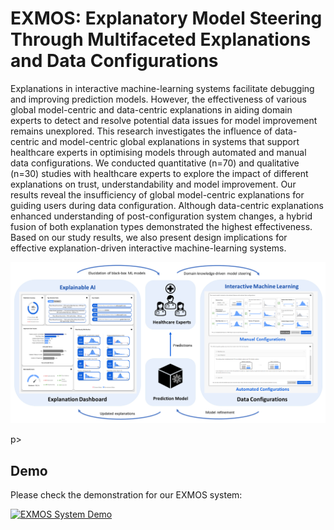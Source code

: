 # EXMOS: Explanatory Model Steering Through Multifaceted Explanations and Data Configurations

Explanations in interactive machine-learning systems facilitate debugging and improving prediction models. However, the effectiveness of various global model-centric and data-centric explanations in aiding domain experts to detect and resolve potential data issues for model improvement remains unexplored. This research investigates the influence of data-centric and model-centric global explanations in systems that support healthcare experts in optimising models through automated and manual data configurations. We conducted quantitative (n=70) and qualitative (n=30) studies with healthcare experts to explore the impact of different explanations on trust, understandability and model improvement. Our results reveal the insufficiency of global model-centric explanations for guiding users during data configuration. Although data-centric explanations enhanced understanding of post-configuration system changes, a hybrid fusion of both explanation types demonstrated the highest effectiveness. Based on our study results, we also present design implications for effective explanation-driven interactive machine-learning systems.

<p align="center" width="100%">
<a href="https://www.youtube.com/watch?v=DP1tAejstAg" target="_blank"><img src="https://github.com/adib0073/EXMOS/blob/main/images/XIL%20Systems.jpg" width="650" alt="EXMOS System"/></a>
</p>p>

## Demo

Please check the demonstration for our EXMOS system:


[![EXMOS System Demo](https://img.youtube.com/vi/DP1tAejstAg/0.jpg)](https://www.youtube.com/watch?v=DP1tAejstAg)


